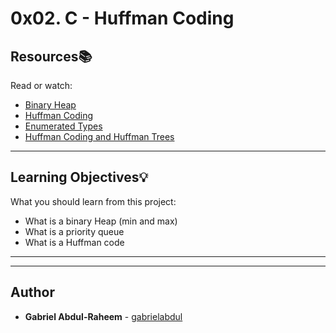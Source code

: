 # 0x02. C - Huffman Coding

## Resources:books:
Read or watch:
* [Binary Heap](https://intranet.hbtn.io/rltoken/X-mSXekgpykOalUNPSjNXw)
* [Huffman Coding](https://intranet.hbtn.io/rltoken/4NVFM5ypwNQgV_eRj4nPxw)
* [Enumerated Types](https://intranet.hbtn.io/rltoken/ngRaRIK6vf1pXr_aQ5r1Sg)
* [Huffman Coding and Huffman Trees](https://intranet.hbtn.io/rltoken/dojXS3orEWOev_47OEyU4w)

---
## Learning Objectives:bulb:
What you should learn from this project:

* What is a binary Heap (min and max)
* What is a priority queue
* What is a Huffman code

---
---

## Author
* **Gabriel Abdul-Raheem** - [gabrielabdul](https://github.com/gabrielabdul)